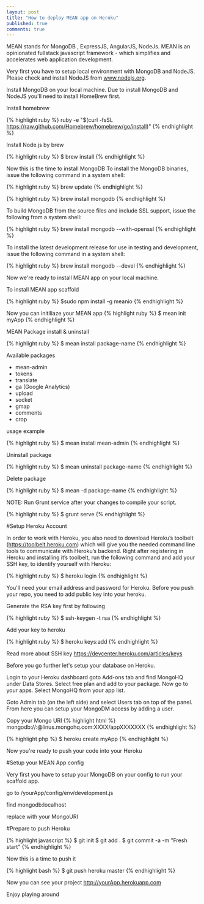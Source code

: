 ```yaml
---
layout: post
title: "How to deploy MEAN app on Heroku"
published: true
comments: true
---
```

MEAN stands for MongoDB , ExpressJS, AngularJS, NodeJs. MEAN is an opinionated fullstack javascript framework - 
which simplifies and accelerates web application development. 

Very first you have to setup local environment with MongoDB and NodeJS. Please check and install NodeJS from www.nodejs.org.

Install MongoDB on your local machine. Due to install MongoDB and NodeJS you'll need to install HomeBrew first. 

Install homebrew 

{% highlight ruby %}
ruby -e "$(curl -fsSL https://raw.github.com/Homebrew/homebrew/go/install)"
{% endhighlight %}

Install Node.js by brew

{% highlight ruby %}
$ brew install
{% endhighlight %}

Now this is the time to install MongoDB
To install the MongoDB binaries, issue the following command in a system shell:

{% highlight ruby %}
brew update
{% endhighlight %}

{% highlight ruby %}
brew install mongodb
{% endhighlight %}

To build MongoDB from the source files and include SSL support, issue the following from a system shell:

{% highlight ruby %}
brew install mongodb --with-openssl
{% endhighlight %}

To install the latest development release for use in testing and development, issue the following command in a system shell:

{% highlight ruby %}
brew install mongodb --devel
{% endhighlight %}

Now we're ready to install MEAN app on your local machine. 

To install MEAN app scaffold

{% highlight ruby %}
$sudo npm install -g meanio
{% endhighlight %}

Now you can initiliaze your MEAN app
{% highlight ruby %}
$ mean init myApp
{% endhighlight %}

MEAN Package install & uninstall

{% highlight ruby %}
$ mean install package-name
{% endhighlight %}

Available packages 
- mean-admin
- tokens
- translate
- ga (Google Analytics)
- upload
- socket
- gmap
- comments
- crop

usage example

{% highlight ruby %}
$ mean install mean-admin
{% endhighlight %}

Uninstall package

{% highlight ruby %}
$ mean uninstall package-name
{% endhighlight %}

Delete package

{% highlight ruby %}
$ mean -d package-name
{% endhighlight %}

NOTE: Run Grunt service after your changes to compile your script. 

{% highlight ruby %}
$ grunt serve
{% endhighlight %}

#Setup Heroku Account

In order to work with Heroku, you also need to download Heroku’s toolbelt (https://toolbelt.heroku.com) which will give you the needed command line tools to communicate with Heroku’s backend. Right after registering in Heroku and installing it’s toolbelt, run the following command and add your SSH key, to identify yourself with Heroku:

{% highlight ruby %}
$ heroku login
{% endhighlight %}

You'll need your email address and password for Heroku. Before you push your repo, you need to add public key into your heroku.

Generate the RSA key first by following

{% highlight ruby %}
$ ssh-keygen -t rsa
{% endhighlight %}

Add your key to heroku

{% highlight ruby %}
$ heroku keys:add
{% endhighlight %}

Read more about SSH key https://devcenter.heroku.com/articles/keys

Before you go further let's setup your database on Heroku. 

Login to your Heroku dashboard goto Add-ons tab and find MongoHQ under Data Stores. Select free plan and add to your package. Now go to your apps. Select MongoHQ from your app list. 

Goto Admin tab (on the left side) and select Users tab on top of the panel. From here you can setup your MongoDM access by adding a user.

Copy your Mongo URI
{% highlight html %}
mongodb://<user>:<password>@linus.mongohq.com:XXXX/appXXXXXXX
{% endhighlight %}

{% highlight php %}
$ heroku create myApp
{% endhighlight %}

Now you're ready to push your code into your Heroku

#Setup your MEAN App config 

Very first you have to setup your MongoDB on your config to run your scaffold app. 

go to /yourApp/config/env/development.js 

find mongodb:localhost

replace with your MongoURI  

#Prepare to push Heroku

{% highlight javascript %}
$ git init
$ git add .
$ git commit -a -m "Fresh start"
{% endhighlight %}

Now this is a time to push it

{% highlight bash %}
$ git push heroku master
{% endhighlight %}

Now you can see your project http://yourApp.herokuapp.com

Enjoy playing around 

